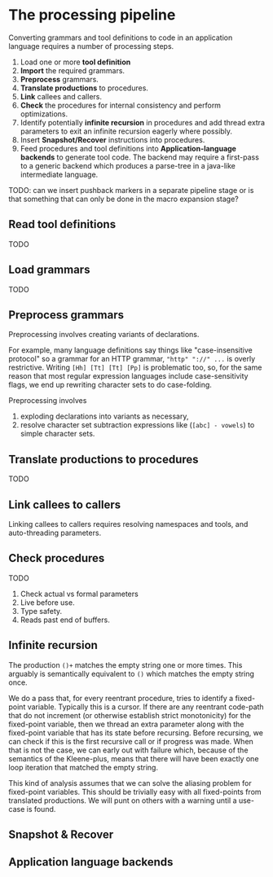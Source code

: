 # The processing pipeline

Converting grammars and tool definitions to code in an application
language requires a number of processing steps.

1. Load one or more **tool definition**
2. **Import** the required grammars.
3. **Preprocess** grammars.
4. **Translate productions** to procedures.
5. **Link** callees and callers.
6. **Check** the procedures for internal consistency and perform
   optimizations.
7. Identify potentially **infinite recursion** in procedures and
   add thread extra parameters to exit an infinite recursion eagerly
   where possibly.
8. Insert **Snapshot/Recover** instructions into procedures.
9. Feed procedures and tool definitions into **Application-language backends**
   to generate tool code.  The backend may require a first-pass to a generic
   backend which produces a parse-tree in a java-like intermediate language.

TODO: can we insert pushback markers in a separate pipeline stage or is that
something that can only be done in the macro expansion stage?

## Read tool definitions

TODO

## Load grammars

TODO

## Preprocess grammars

Preprocessing involves creating variants of declarations.

For example, many language definitions say things like
"case-insensitive protocol" so a grammar for an HTTP grammar, `"http"
"://" ...` is overly restrictive.  Writing `[Hh] [Tt] [Tt] [Pp]` is
problematic too, so, for the same reason that most regular expression
languages include case-sensitivity flags, we end up rewriting
character sets to do case-folding.

Preprocessing involves

1. exploding declarations into variants as necessary,
2. resolve character set subtraction expressions like (`[abc] - vowels`)
   to simple character sets.

## Translate productions to procedures

TODO

## Link callees to callers

Linking callees to callers requires resolving namespaces and tools,
and auto-threading parameters.

## Check procedures

TODO

1. Check actual vs formal parameters
2. Live before use.
3. Type safety.
4. Reads past end of buffers.

## Infinite recursion

The production `()+` matches the empty string one or more times.
This arguably is semantically equivalent to `()` which matches the
empty string once.

We do a pass that, for every reentrant procedure, tries to identify a
fixed-point variable.  Typically this is a cursor.  If there are any
reentrant code-path that do not increment (or otherwise establish
strict monotonicity) for the fixed-point variable, then we thread an
extra parameter along with the fixed-point variable that has its state
before recursing.  Before recursing, we can check if this is the first
recursive call or if progress was made.  When that is not the case, we
can early out with failure which, because of the semantics of the
Kleene-plus, means that there will have been exactly one loop iteration
that matched the empty string.

This kind of analysis assumes that we can solve the aliasing problem
for fixed-point variables.  This should be trivially easy with all
fixed-points from translated productions.  We will punt on others with
a warning until a use-case is found.


## Snapshot & Recover


## Application language backends
